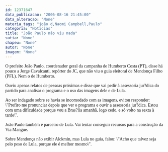 ```yaml
---
id: 12371647
data_publicacao: "2006-08-16 21:45:00"
data_alteracao: "None"
materia_tags: "joão d,Naomi Campbell,Paulo"
categoria: "Notícias"
title: "João Paulo não viu nada"
sutia: "None"
chapeu: "None"
autor: "None"
imagem: "None"
---
```

<p><P><FONT face=Verdana>O prefeito João Paulo, coordenador geral da campanha de Humberto Costa (PT), disse há pouco a Jorge Cavalcanti, repórter do JC, que não viu o guia eleitoral de Mendonça Filho (PFL). Nem o de Humberto.</FONT></P></p>
<p><P><FONT face=Verdana>Ouviu apenas relatos de pessoas próximas e disse que vai pedir à assessoria jur?dica do partido para analisar o programa e o uso das imagens dele e de Lula.</FONT></P></p>
<p><P><FONT face=Verdana>Ao ser indagado sobre se havia se incomodado com as imagens, evitou responder: \"Prefiro me pronunciar depois que ver o programa e ouvir a assessoria jur?dica. Estou com uma dificuldade porque vou a Bras?lia amanhã, logo cedo, e só volto na sexta à tarde\".</FONT></P></p>
<p><P><FONT face=Verdana>João Paulo também é parceiro de Lula. Vai tentar conseguir recursos para a construção da Via Mangue.</FONT></P></p>
<p><P><FONT face=Verdana>Sobre Mendonça não exibir Alckmin, mas Lula no guia, falou: \"Acho que talvez seja pelo peso de Lula, porque ele é melhor mesmo\".</FONT></P> </p>
